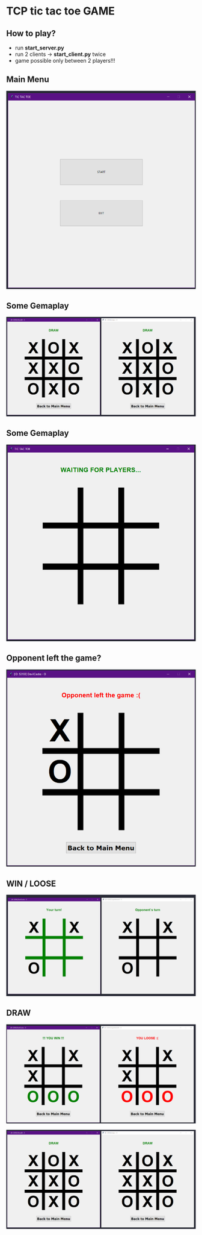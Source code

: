 # TCP tic tac toe GAME

## How to play?
* run **start_server.py**
* run 2 clients -> **start_client.py** twice
* game possible only between 2 players!!!

## Main Menu
![example](/images/example_5.png)

## Some Gemaplay
![waiting for players](/images/example_3.png)

## Some Gemaplay
![waiting for players](/images/example_4.png)

## Opponent left the game?
![waiting for players](/images/example_6.png)

## WIN / LOOSE
![example](/images/example_1.png)

## DRAW
![example](/images/example_2.png)

![example](/images/example_3.png)
